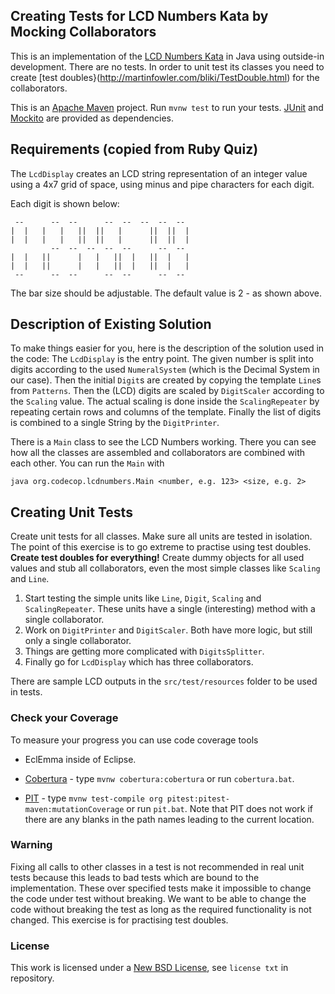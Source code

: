 ## Creating Tests for LCD Numbers Kata by Mocking Collaborators ##

This is an implementation of the [LCD Numbers Kata](http://rubyquiz.com/quiz14.html)
in Java using outside-in development. There are no tests. In order to unit test its
classes you need to create [test doubles}(http://martinfowler.com/bliki/TestDouble.html)
for the collaborators.

This is an [Apache Maven](https://maven.apache.org/) project. Run `mvnw test` to
run your tests. [JUnit](http://junit.org/) and [Mockito](http://site.mockito.org/)
are provided as dependencies.

## Requirements (copied from Ruby Quiz) ##

The `LcdDisplay` creates an LCD string representation of an integer value using a
4x7 grid of space, using minus and pipe characters for each digit.

Each digit is shown below:

     --      --  --      --  --  --  --  -- 
    |  |   |   |   ||  ||   |      ||  ||  |
    |  |   |   |   ||  ||   |      ||  ||  |
             --  --  --  --  --      --  -- 
    |  |   ||      |   |   ||  |   ||  |   |
    |  |   ||      |   |   ||  |   ||  |   |
     --      --  --      --  --      --  -- 

The bar size should be adjustable. The default value is 2 - as shown above.

## Description of Existing Solution ##

To make things easier for you, here is the description of the solution used in the code:
The `LcdDisplay` is the entry point. The given number is split into digits according to the
used `NumeralSystem` (which is the Decimal System in our case). Then the initial `Digit`s are
created by copying the template `Line`s from `Patterns`. Then the (LCD) digits are scaled
by `DigitScaler` according to the `Scaling` value. The actual scaling is done inside
the `ScalingRepeater` by repeating certain rows and columns of the template. Finally
the list of digits is combined to a single String by the `DigitPrinter`.

There is a `Main` class to see the LCD Numbers working. There you can see how all the 
classes are assembled and collaborators are combined with each other. You can run the
`Main` with

    java org.codecop.lcdnumbers.Main <number, e.g. 123> <size, e.g. 2>

## Creating Unit Tests ##
Create unit tests for all classes. Make sure all units are tested in isolation.
The point of this exercise is to go extreme to practise using test doubles. 
**Create test doubles for everything!** Create dummy objects for all used values
and stub all collaborators, even the most simple classes like `Scaling` and `Line`.

1. Start testing the simple units like `Line`, `Digit`, `Scaling` and `ScalingRepeater`.
   These units have a single (interesting) method with a single collaborator.
1. Work on `DigitPrinter` and `DigitScaler`. Both have more logic, but still only 
   a single collaborator.
1. Things are getting more complicated with `DigitsSplitter`.
1. Finally go for `LcdDisplay` which has three collaborators.

There are sample LCD outputs in the `src/test/resources` folder to be used in tests.

### Check your Coverage ###

To measure your progress you can use code coverage tools

* EclEmma inside of Eclipse.

* [Cobertura](http://cobertura.github.io/cobertura/) - type `mvnw cobertura:cobertura`
  or run `cobertura.bat`.

* [PIT](http://pitest.org/) - type `mvnw test-compile org pitest:pitest-maven:mutationCoverage`
  or run `pit.bat`.
  Note that PIT does not work if there are any blanks in the path names leading to the current location.

### Warning ###
Fixing all calls to other classes in a test is not recommended in real unit tests 
because this leads to bad tests which are bound to the implementation. These 
over specified tests make it impossible to change the code under test without breaking. 
We want to be able to change the code without breaking the test as long as the 
required functionality is not changed. This exercise is for practising test doubles.

### License ###
This work is licensed under a [New BSD License](http://opensource.org/licenses/bsd-license.php), see `license txt` in repository.
